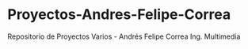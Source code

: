 # Proyectos-Andres-Felipe-Correa
Repositorio de Proyectos Varios - Andrés Felipe Correa Ing. Multimedia
